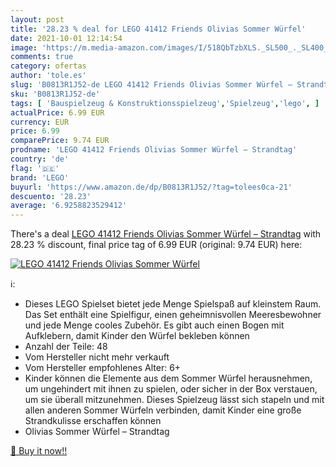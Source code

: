 ```yaml
---
layout: post
title: '28.23 % deal for LEGO 41412 Friends Olivias Sommer Würfel'
date: 2021-10-01 12:14:54
image: 'https://m.media-amazon.com/images/I/518QbTzbXLS._SL500_._SL400_.jpg'
comments: true
category: ofertas
author: 'tole.es'
slug: 'B0813R1J52-de LEGO 41412 Friends Olivias Sommer Würfel – Strandtag'
sku: 'B0813R1J52-de'
tags: [ 'Bauspielzeug & Konstruktionsspielzeug','Spielzeug','lego', ]
actualPrice: 6.99 EUR
currency: EUR
price: 6.99
comparePrice: 9.74 EUR
prodname: 'LEGO 41412 Friends Olivias Sommer Würfel – Strandtag'
country: 'de'
flag: '🇩🇪'
brand: 'LEGO'
buyurl: 'https://www.amazon.de/dp/B0813R1J52/?tag=tolees0ca-21'
descuento: '28.23'
average: '6.9258823529412'
---
```


There's a deal [LEGO 41412 Friends Olivias Sommer Würfel – Strandtag](https://www.amazon.de/dp/B0813R1J52/?tag=tolees0ca-21)  with  28.23 % discount, final price tag of  6.99 EUR (original: 9.74 EUR) here:

[![LEGO 41412 Friends Olivias Sommer Würfel](https://m.media-amazon.com/images/I/518QbTzbXLS._SL500_._SL400_.jpg)](https://www.amazon.de/dp/B0813R1J52/?tag=tolees0ca-21)

ℹ️:

- Dieses LEGO Spielset bietet jede Menge Spielspaß auf kleinstem Raum. Das Set enthält eine Spielfigur, einen geheimnisvollen Meeresbewohner und jede Menge cooles Zubehör. Es gibt auch einen Bogen mit Aufklebern, damit Kinder den Würfel bekleben können
- Anzahl der Teile: 48
- Vom Hersteller nicht mehr verkauft
- Vom Hersteller empfohlenes Alter: 6+
- Kinder können die Elemente aus dem Sommer Würfel herausnehmen, um ungehindert mit ihnen zu spielen, oder sicher in der Box verstauen, um sie überall mitzunehmen. Dieses Spielzeug lässt sich stapeln und mit allen anderen Sommer Würfeln verbinden, damit Kinder eine große Strandkulisse erschaffen können
- Olivias Sommer Würfel – Strandtag

[🛒 Buy it now!!](https://www.amazon.de/dp/B0813R1J52/?tag=tolees0ca-21)
